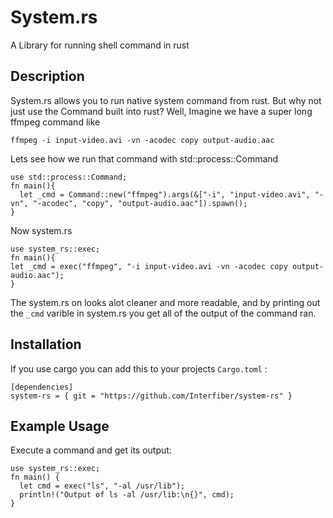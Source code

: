 # System.rs
A Library for running shell command in rust

## Description
System.rs allows you to run native system command from rust. But why not just use the Command
built into rust? Well, Imagine we have a super long ffmpeg command like
```
ffmpeg -i input-video.avi -vn -acodec copy output-audio.aac
```
Lets see how we run that command with std::process::Command
```
use std::process::Command;
fn main(){
  let _cmd = Command::new("ffmpeg").args(&["-i", "input-video.avi", "-vn", "-acodec", "copy", "output-audio.aac"]).spawn();
}
```
Now system.rs
```
use system_rs::exec;
fn main(){
let _cmd = exec("ffmpeg", "-i input-video.avi -vn -acodec copy output-audio.aac");
}
```
The system.rs on looks alot cleaner and more readable, and by printing out the ```_cmd``` varible in system.rs you get all of the output of the command ran.

## Installation
If you use cargo you can add this to your projects ```Cargo.toml``` :
```
[dependencies]
system-rs = { git = "https://github.com/Interfiber/system-rs" }
```


## Example Usage

Execute a command and get its output:
```
use system_rs::exec;
fn main() {
  let cmd = exec("ls", "-al /usr/lib");
  println!("Output of ls -al /usr/lib:\n{}", cmd);
}
```
